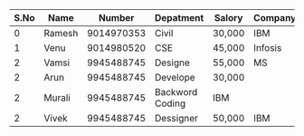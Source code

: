 <html>
<head>
<title>Table Form</title>
<!-- Latest compiled and minified CSS -->
<link rel="stylesheet" href="https://maxcdn.bootstrapcdn.com/bootstrap/3.3.2/css/bootstrap.min.css">

<!-- Optional theme -->
<link rel="stylesheet" href="https://maxcdn.bootstrapcdn.com/bootstrap/3.3.2/css/bootstrap-theme.min.css">

<!-- Latest compiled and minified JavaScript -->
<script src="https://maxcdn.bootstrapcdn.com/bootstrap/3.3.2/js/bootstrap.min.js"></script>
</head>
<body>
<div class="container">
<table class="table table-bordered table-condenced table:hover table-striped">
<thead><i>
<tr><th>S.No</th><th>Name</th><th>Number</th><th>Depatment</th><th>Salory</th><th>Company</th>
</thead></i>
<tbody>
<tr><td>0</td><td>Ramesh</td><td>9014970353</td><td>Civil</td><td>30,000</td><td>IBM</td></tr>
<tr><td>1</td><td>Venu</td><td>9014980520</td><td>CSE</td><td>45,000</td><td>Infosis</td></tr>
<tr><td>2</td><td>Vamsi</td><td>9945488745</td><td>Designe</td><td>55,000</td><td>MS</td></tr>
<tr><td>2</td><td>Arun</td><td>9945488745</td><td>Develope</td><td>30,000</td><tdInfosis</td></tr>
<tr><td>2</td><td>Murali</td><td>9945488745</td><td>Backword Coding</td><td25,000</td><td>IBM</td></tr>
<tr><td>2</td><td>Vivek</td><td>9945488745</td><td>Dessigner</td><td>50,000</td><td>IBM</td></tr>
</tbody>
</table>
</div>
</body>
</html>
